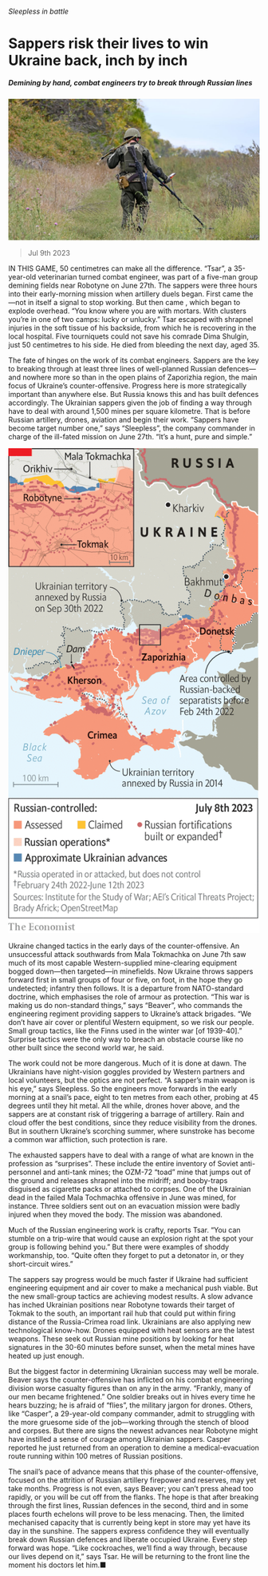 ###### Sleepless in battle

# Sappers risk their lives to win Ukraine back, inch by inch 

##### Demining by hand, combat engineers try to break through Russian lines 

![image](images/20230715_BLP902.jpg) 

> Jul 9th 2023 


IN THIS GAME, 50 centimetres can make all the difference. “Tsar”, a 35-year-old veterinarian turned combat engineer, was part of a five-man group demining fields near Robotyne on June 27th. The sappers were three hours into their early-morning mission when artillery duels began. First came the —not in itself a signal to stop working. But then came , which began to explode overhead. “You know where you are with mortars. With clusters you’re in one of two camps: lucky or unlucky.” Tsar escaped with shrapnel injuries in the soft tissue of his backside, from which he is recovering in the local hospital. Five tourniquets could not save his comrade Dima Shulgin, just 50 centimetres to his side. He died from bleeding the next day, aged 35.

The fate of  hinges on the work of its combat engineers. Sappers are the key to breaking through at least three lines of well-planned Russian defences—and nowhere more so than in the open plains of Zaporizhia region, the main focus of Ukraine’s counter-offensive. Progress here is more strategically important than anywhere else. But Russia knows this and has built defences accordingly. The Ukrainian sappers given the job of finding a way through have to deal with around 1,500 mines per square kilometre. That is before Russian artillery, drones, aviation and  begin their work. “Sappers have become target number one,” says “Sleepless”, the company commander in charge of the ill-fated mission on June 27th. “It’s a hunt, pure and simple.” 

![image](images/20230715_EPM971.png) 


Ukraine changed tactics in the early days of the counter-offensive. An unsuccessful attack southwards from Mala Tokmachka on June 7th saw much of its most capable Western-supplied mine-clearing equipment bogged down—then targeted—in minefields. Now Ukraine throws sappers forward first in small groups of four or five, on foot, in the hope they go undetected; infantry then follows. It is a departure from NATO-standard doctrine, which emphasises the role of armour as protection. “This war is making us do non-standard things,” says “Beaver”, who commands the engineering regiment providing sappers to Ukraine’s attack brigades. “We don’t have air cover or plentiful Western equipment, so we risk our people. Small group tactics, like the Finns used in the winter war [of 1939-40].” Surprise tactics were the only way to breach an obstacle course like no other built since the second world war, he said. 

The work could not be more dangerous. Much of it is done at dawn. The Ukrainians have night-vision goggles provided by Western partners and local volunteers, but the optics are not perfect. “A sapper’s main weapon is his eye,” says Sleepless. So the engineers move forwards in the early morning at a snail’s pace, eight to ten metres from each other, probing at 45 degrees until they hit metal. All the while, drones hover above, and the sappers are at constant risk of triggering a barrage of artillery. Rain and cloud offer the best conditions, since they reduce visibility from the drones. But in southern Ukraine’s scorching summer, where sunstroke has become a common war affliction, such protection is rare. 

The exhausted sappers have to deal with a range of what are known in the profession as “surprises”. These include the entire inventory of Soviet anti-personnel and anti-tank mines; the OZM-72 “toad” mine that jumps out of the ground and releases shrapnel into the midriff; and booby-traps disguised as cigarette packs or attached to corpses. One of the Ukrainian dead in the failed Mala Tochmachka offensive in June was mined, for instance. Three soldiers sent out on an evacuation mission were badly injured when they moved the body. The mission was abandoned.

Much of the Russian engineering work is crafty, reports Tsar. “You can stumble on a trip-wire that would cause an explosion right at the spot your group is following behind you.” But there were examples of shoddy workmanship, too. “Quite often they forget to put a detonator in, or they short-circuit wires.” 

The sappers say progress would be much faster if Ukraine had sufficient engineering equipment and air cover to make a mechanical push viable. But the new small-group tactics are achieving modest results. A slow advance has inched Ukrainian positions near Robotyne towards their target of Tokmak to the south, an important rail hub that could put  within firing distance of the Russia-Crimea road link. Ukrainians are also applying new technological know-how. Drones equipped with heat sensors are the latest weapons. These seek out Russian mine positions by looking for heat signatures in the 30-60 minutes before sunset, when the metal mines have heated up just enough. 

But the biggest factor in determining Ukrainian success may well be morale. Beaver says the counter-offensive has inflicted on his combat engineering division worse casualty figures than on any in the army. “Frankly, many of our men became frightened.” One soldier breaks out in hives every time he hears buzzing; he is afraid of “flies”, the military jargon for drones. Others, like “Casper”, a 29-year-old company commander, admit to struggling with the more gruesome side of the job—working through the stench of blood and corpses. But there are signs the newest advances near Robotyne might have instilled a sense of courage among Ukrainian sappers. Casper reported he just returned from an operation to demine a medical-evacuation route running within 100 metres of Russian positions. 

The snail’s pace of advance means that this phase of the counter-offensive, focused on the attrition of Russian artillery firepower and reserves, may yet take months. Progress is not even, says Beaver; you can’t press ahead too rapidly, or you will be cut off from the flanks. The hope is that after breaking through the first lines, Russian defences in the second, third and in some places fourth echelons will prove to be less menacing. Then, the limited mechanised capacity that is currently being kept in store may yet have its day in the sunshine. The sappers express confidence they will eventually break down Russian defences and liberate occupied Ukraine. Every step forward was hope. “Like cockroaches, we’ll find a way through, because our lives depend on it,” says Tsar. He will be returning to the front line the moment his doctors let him.■


